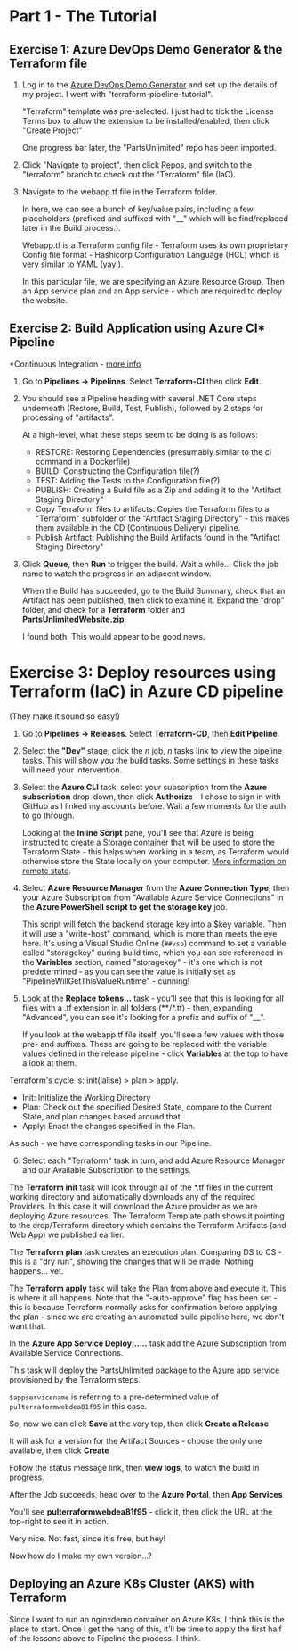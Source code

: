 # Part 1 - The Tutorial

## Exercise 1: Azure DevOps Demo Generator & the Terraform file

1. Log in to the [Azure DevOps Demo Generator](https://azuredevopsdemogenerator.azurewebsites.net/environment/createproject)
and set up the details of my project. I went with "terraform-pipeline-tutorial".

    "Terraform" template was pre-selected. I just had to tick the License Terms box to allow the extension to be
    installed/enabled, then click "Create Project"

    One progress bar later, the "PartsUnlimited" repo has been imported.

2. Click "Navigate to project", then click Repos, and switch to the "terraform" branch to check out the "Terraform"
   file (IaC).

3. Navigate to the webapp.tf file in the Terraform folder.

    In here, we can see a bunch of key/value pairs, including a few placeholders (prefixed and suffixed with "__"
    which will be find/replaced later in the Build process.). 

    Webapp.tf is a Terraform config file - Terraform uses its own proprietary Config file format - Hashicorp
    Configuration Language (HCL) which is very similar to YAML (yay!).

    In this particular file, we are specifying an Azure Resource Group. Then an App service plan and an App service - 
    which are required to deploy the website.

## Exercise 2: Build Application using Azure CI* Pipeline

*Continuous Integration - [more info](https://docs.microsoft.com/en-us/azure/devops/learn/what-is-continuous-integration)

1. Go to **Pipelines -> Pipelines**. Select **Terraform-CI** then click **Edit**.

2. You should see a Pipeline heading with several .NET Core steps underneath (Restore, Build, Test, Publish),
followed by 2 steps for processing of "artifacts".

    At a high-level, what these steps seem to be doing is as follows:
    - RESTORE: Restoring Dependencies (presumably similar to the ci command in a Dockerfile)
    - BUILD: Constructing the Configuration file(?)
    - TEST: Adding the Tests to the Configuration file(?)
    - PUBLISH: Creating a Build file as a Zip and adding it to the "Artifact Staging Directory"
    - Copy Terraform files to artifacts: Copies the Terraform files to a "Terraform" subfolder of the "Artifact
      Staging Directory" - this makes them available in the CD (Continuous Delivery) pipeline.
    - Publish Artifact: Publishing the Build Artifacts found in the "Artifact Staging Directory"

3. Click **Queue**, then **Run** to trigger the build. Wait a while... Click the job name to watch the progress in
an adjacent window.

    When the Build has succeeded, go to the Build Summary, check that an Artifact has been published, then click to
    examine it. Expand the "drop" folder, and check for a **Terraform** folder and **PartsUnlimitedWebsite.zip**.

    I found both. This would appear to be good news.

# Exercise 3: Deploy resources using Terraform (IaC) in Azure CD pipeline

(They make it sound so easy!)

1. Go to **Pipelines -> Releases**. Select **Terraform-CD**, then **Edit Pipeline**.

2. Select the **"Dev"** stage, click the *n* job, *n* tasks link to view the pipeline tasks. This will show you
the build tasks. Some settings in these tasks will need your intervention.

3. Select the **Azure CLI** task, select your subscription from the **Azure subscription** drop-down, then click
**Authorize** - I chose to sign in with GitHub as I linked my accounts before. Wait a few moments for the auth
to go through.

    Looking at the **Inline Script** pane, you'll see that Azure is being instructed to create a Storage container
that will be used to store the Terraform State - this helps when working in a team, as Terraform would otherwise
store the State locally on your computer. [More information on remote state](https://www.terraform.io/docs/state/remote.html).

4. Select **Azure Resource Manager** from the **Azure Connection Type**, then your Azure Subscription from "Available Azure Service Connections" in the **Azure PowerShell script to get the storage key** job.

    This script will fetch the backend storage key into a $key variable. Then it will use a "write-host"
    command, which is more than meets the eye here. It's using a Visual Studio Online (`##vso`) command to set a variable called "storagekey" during build time, which you can see referenced in the **Variables**
    section, named "storagekey" - it's one which is not predetermined - as you can see the value is initially
    set as "PipelineWillGetThisValueRuntime" - cunning!

5. Look at the **Replace tokens...** task - you'll see that this is looking for all files with a .tf extension in all folders (**/*.tf) - then, expanding "Advanced", you can see it's looking for a prefix and suffix of "__".

    If you look at the webapp.tf file itself, you'll see a few values with those pre- and suffixes. These are
going to be replaced with the variable values defined in the release pipeline - click **Variables** at the top
to have a look at them.

Terraform's cycle is: init(ialise) > plan > apply.

- Init: Initialize the Working Directory
- Plan: Check out the specified Desired State, compare to the Current State, and plan changes based around that.
- Apply: Enact the changes specified in the Plan.

As such - we have corresponding tasks in our Pipeline.

6. Select each "Terraform" task in turn, and add Azure Resource Manager and our Available Subscription to the
settings.

The **Terraform init** task will look through all of the *.tf files in the current working directory and automatically
downloads any of the required Providers. In this case it will download the Azure provider as we are deploying Azure
resources. The Terraform Template path shows it pointing to the drop/Terraform directory which contains the Terraform
Artifacts (and Web App) we published earlier.

The **Terraform plan** task creates an execution plan. Comparing DS to CS - this is a "dry run", showing the changes
that will be made. Nothing happens... yet.

The **Terraform apply** task will take the Plan from above and execute it. This is where it all happens. Note that
the "-auto-approve" flag has been set - this is because Terraform normally asks for confirmation before applying the
plan - since we are creating an automated build pipeline here, we don't want that.

In the **Azure App Service Deploy:.....** task add the Azure Subscription from Available Service Connections.

This task will deploy the PartsUnlimited package to the Azure app service provisioned by the Terraform steps.

`$appservicename` is referring to a pre-determined value of `pulterraformwebdea81f95`
in this case.

So, now we can click **Save** at the very top, then click **Create a Release**

It will ask for a version for the Artifact Sources - choose the only one available,
then click **Create**

Follow the status message link, then **view logs**, to watch the build in progress.

After the Job succeeds, head over to the **Azure Portal**, then **App Services**

You'll see **pulterraformwebdea81f95** - click it, then click the URL at the top-right
to see it in action.

Very nice. Not fast, since it's free, but hey!

Now how do I make my own version...?

## Deploying an Azure K8s Cluster (AKS) with Terraform

Since I want to run an nginxdemo container on Azure K8s, I think this is the place
to start. Once I get the hang of this, it'll be time to apply the first half of
the lessons above to Pipeline the process. I think.


